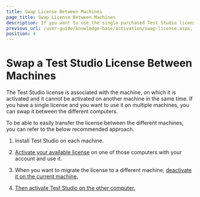 ```yaml
---
title: Swap License Between Machines
page_title: Swap License Between Machines
description: If you want to use the single purchased Test Studio license on multiple machines, it can be swapped between the different machines. Deactivate Test Studio license and activate it on another machine
previous_url: /user-guide/knowledge-base/activation/swap-license.aspx, /user-guide/knowledge-base/activation/swap-license
position: 4
---
```

# Swap a Test Studio License Between Machines

The Test Studio license is associated with the machine, on which it is activated and it cannot be activated on another machine in the same time. If you have a single license and you want to use it on multiple machines, you can swap it between the different computers.

To be able to easily transfer the license between the different machines, you can refer to the below recommended approach.

1. Install Test Studio on each machine.

2. <a href="/prerequisites/license-activation/activating-your-license" target="_blank">Activate your available license</a> on one of those computers with your account and use it.

3. When you want to migrate the license to a different machine, <a href="/prerequisites/license-activation/manage-license#deactivate-license" target="_blank">deactivate it on the current machine.

4. Then activate Test Studio on the other computer.
